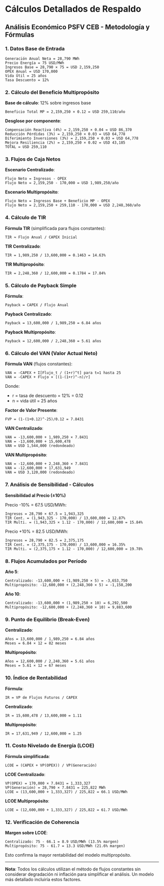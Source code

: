# Cálculos Detallados de Respaldo
## Análisis Económico PSFV CEB - Metodología y Fórmulas

### 1. Datos Base de Entrada

```
Generación Anual Neta = 28,790 MWh
Precio Energía = 75 USD/MWh
Ingresos Base = 28,790 × 75 = USD 2,159,250
OPEX Anual = USD 170,000
Vida Útil = 25 años
Tasa Descuento = 12%
```

### 2. Cálculo del Beneficio Multipropósito

**Base de cálculo**: 12% sobre ingresos base
```
Beneficio Total MP = 2,159,250 × 0.12 = USD 259,110/año
```

**Desglose por componente**:
```
Compensación Reactiva (4%) = 2,159,250 × 0.04 = USD 86,370
Reducción Pérdidas (3%) = 2,159,250 × 0.03 = USD 64,778
Diferimiento Inversiones (3%) = 2,159,250 × 0.03 = USD 64,778
Mejora Resiliencia (2%) = 2,159,250 × 0.02 = USD 43,185
TOTAL = USD 259,110
```

### 3. Flujos de Caja Netos

**Escenario Centralizado**:
```
Flujo Neto = Ingresos - OPEX
Flujo Neto = 2,159,250 - 170,000 = USD 1,989,250/año
```

**Escenario Multipropósito**:
```
Flujo Neto = Ingresos Base + Beneficio MP - OPEX
Flujo Neto = 2,159,250 + 259,110 - 170,000 = USD 2,248,360/año
```

### 4. Cálculo de TIR

**Fórmula TIR** (simplificada para flujos constantes):
```
TIR ≈ Flujo Anual / CAPEX Inicial
```

**TIR Centralizado**:
```
TIR = 1,989,250 / 13,600,000 = 0.1463 = 14.63%
```

**TIR Multipropósito**:
```
TIR = 2,248,360 / 12,600,000 = 0.1784 = 17.84%
```

### 5. Cálculo de Payback Simple

**Fórmula**:
```
Payback = CAPEX / Flujo Anual
```

**Payback Centralizado**:
```
Payback = 13,600,000 / 1,989,250 = 6.84 años
```

**Payback Multipropósito**:
```
Payback = 12,600,000 / 2,248,360 = 5.61 años
```

### 6. Cálculo del VAN (Valor Actual Neto)

**Fórmula VAN** (flujos constantes):
```
VAN = -CAPEX + Σ[Flujo_t / (1+r)^t] para t=1 hasta 25
VAN = -CAPEX + Flujo × [(1-(1+r)^-n)/r]
```

Donde:
- r = tasa de descuento = 12% = 0.12
- n = vida útil = 25 años

**Factor de Valor Presente**:
```
FVP = (1-(1+0.12)^-25)/0.12 = 7.8431
```

**VAN Centralizado**:
```
VAN = -13,600,000 + 1,989,250 × 7.8431
VAN = -13,600,000 + 15,600,478
VAN = USD 1,544,000 (redondeado)
```

**VAN Multipropósito**:
```
VAN = -12,600,000 + 2,248,360 × 7.8431
VAN = -12,600,000 + 17,631,949
VAN = USD 3,120,000 (redondeado)
```

### 7. Análisis de Sensibilidad - Cálculos

**Sensibilidad al Precio (±10%)**

Precio -10% = 67.5 USD/MWh:
```
Ingresos = 28,790 × 67.5 = 1,943,325
TIR Cent. = (1,943,325 - 170,000) / 13,600,000 = 12.87%
TIR Multi. = (1,943,325 × 1.12 - 170,000) / 12,600,000 = 15.84%
```

Precio +10% = 82.5 USD/MWh:
```
Ingresos = 28,790 × 82.5 = 2,375,175
TIR Cent. = (2,375,175 - 170,000) / 13,600,000 = 16.35%
TIR Multi. = (2,375,175 × 1.12 - 170,000) / 12,600,000 = 19.78%
```

### 8. Flujos Acumulados por Período

**Año 5**:
```
Centralizado: -13,600,000 + (1,989,250 × 5) = -3,653,750
Multipropósito: -12,600,000 + (2,248,360 × 5) = -1,158,200
```

**Año 10**:
```
Centralizado: -13,600,000 + (1,989,250 × 10) = 6,292,500
Multipropósito: -12,600,000 + (2,248,360 × 10) = 9,883,600
```

### 9. Punto de Equilibrio (Break-Even)

**Centralizado**:
```
Años = 13,600,000 / 1,989,250 = 6.84 años
Meses = 6.84 × 12 = 82 meses
```

**Multipropósito**:
```
Años = 12,600,000 / 2,248,360 = 5.61 años
Meses = 5.61 × 12 = 67 meses
```

### 10. Índice de Rentabilidad

**Fórmula**:
```
IR = VP de Flujos Futuros / CAPEX
```

**Centralizado**:
```
IR = 15,600,478 / 13,600,000 = 1.11
```

**Multipropósito**:
```
IR = 17,631,949 / 12,600,000 = 1.25
```

### 11. Costo Nivelado de Energía (LCOE)

**Fórmula simplificada**:
```
LCOE = (CAPEX + VP(OPEX)) / VP(Generación)
```

**LCOE Centralizado**:
```
VP(OPEX) = 170,000 × 7.8431 = 1,333,327
VP(Generación) = 28,790 × 7.8431 = 225,822 MWh
LCOE = (13,600,000 + 1,333,327) / 225,822 = 66.1 USD/MWh
```

**LCOE Multipropósito**:
```
LCOE = (12,600,000 + 1,333,327) / 225,822 = 61.7 USD/MWh
```

### 12. Verificación de Coherencia

**Margen sobre LCOE**:
```
Centralizado: 75 - 66.1 = 8.9 USD/MWh (13.5% margen)
Multipropósito: 75 - 61.7 = 13.3 USD/MWh (21.6% margen)
```

Esto confirma la mayor rentabilidad del modelo multipropósito.

---

**Nota**: Todos los cálculos utilizan el método de flujos constantes sin considerar degradación ni inflación para simplificar el análisis. Un modelo más detallado incluiría estos factores.